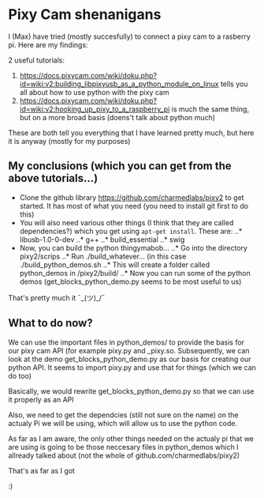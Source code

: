 # Pixy Cam shenanigans

I (Max) have tried (mostly succesfully) to connect a pixy cam to a rasberry pi. Here are my findings:

2 useful tutorials:

1. <https://docs.pixycam.com/wiki/doku.php?id=wiki:v2:building_libpixyusb_as_a_python_module_on_linux> tells you all about how to use python with the pixy cam
2. <https://docs.pixycam.com/wiki/doku.php?id=wiki:v2:hooking_up_pixy_to_a_raspberry_pi> is much the same thing, but on a more broad basis (doens't talk about python much)

These are both tell you everything that I have learned pretty much, but here it is anyway (mostly for my purposes)

## My conclusions (which you can get from the above tutorials...)

* Clone the github library <https://github.com/charmedlabs/pixy2> to get started. It has most of what you need (you need to install git first to do this)
* You will also need various other things (I think that they are called dependencies?) which you get using `apt-get install`. These are:
..* libusb-1.0-0-dev
..* g++
..* build_essential
..* swig
* Now, you can build the python thingymabob...
..* Go into the directory pixy2/scrips
..* Run ./build_whatever... (in this case ./build_python_demos.sh
..* This will create a folder called python_demos in /pixy2/build/
..* Now you can run some of the python demos (get_blocks_python_demo.py seems to be most useful to us)

That's pretty much it ¯\_(ツ)_/¯

## What to do now?

We can use the important files in python_demos/ to provide the basis for our pixy cam API (for example pixy.py and _pixy.so. Subsequently, we can look at the demo get_blocks_python_demo.py as our basis for creating our python API. It seems to import pixy.py and use that for things (which we can do too)

Basically, we would rewrite get_blocks_python_demo.py so that we can use it properly as an API

Also, we need to get the dependcies (still not sure on the name) on the actualy Pi we will be using, which will allow us to use the python code.

As far as I am aware, the only other things needed on the actualy pi that we are using is going to be those neccesary files in python_demos which I allready talked about (not the whole of github.com/charmedlabs/pixy2)

That's as far as I got

:)
